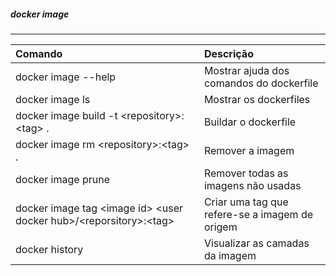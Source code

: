 
##### docker image
***


|Comando|Descrição|
|:--|:--|
|docker image --help| Mostrar ajuda dos comandos do dockerfile|
|docker image ls | Mostrar os dockerfiles|
|docker image build -t \<repository\>:\<tag\> . | Buildar o dockerfile|
|docker image rm \<repository\>:\<tag\> . | Remover a imagem|
|docker image prune| Remover todas as imagens não usadas|
|docker image tag \<image id\> \<user docker hub\>\/\<reporsitory\>:\<tag\>| Criar uma tag que refere-se a imagem de origem|
|docker history| Visualizar as camadas da imagem|







